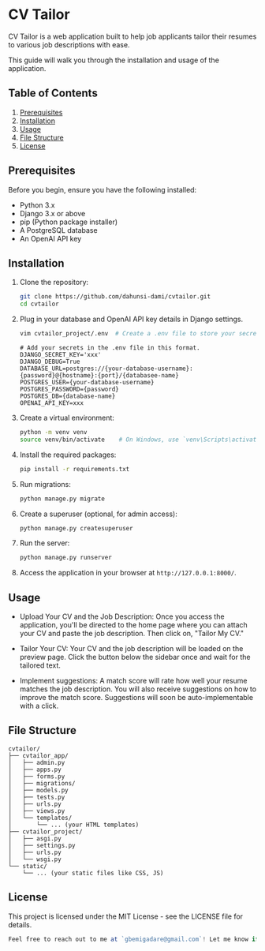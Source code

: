# CV Tailor

CV Tailor is a web application built to help job applicants tailor their resumes to various job descriptions with ease.

This guide will walk you through the installation and usage of the application.

## Table of Contents

1. [Prerequisites](#prerequisites)
2. [Installation](#installation)
3. [Usage](#usage)
4. [File Structure](#file-structure)
5. [License](#license)

## Prerequisites

Before you begin, ensure you have the following installed:

- Python 3.x
- Django 3.x or above
- pip (Python package installer)
- A PostgreSQL database
- An OpenAI API key

## Installation

1. Clone the repository:

    ```bash
    git clone https://github.com/dahunsi-dami/cvtailor.git
    cd cvtailor
    ```

2. Plug in your database and OpenAI API key details in Django settings.

    ```bash
    vim cvtailor_project/.env  # Create a .env file to store your secrets
    ```
    
    ```
    # Add your secrets in the .env file in this format.
    DJANGO_SECRET_KEY='xxx'
    DJANGO_DEBUG=True
    DATABASE_URL=postgres://{your-database-username}:{password}@{hostname}:{port}/{databasee-name}
    POSTGRES_USER={your-database-username}
    POSTGRES_PASSWORD={password}
    POSTGRES_DB={database-name}
    OPENAI_API_KEY=xxx
    ```

3. Create a virtual environment:

    ```bash
    python -m venv venv
    source venv/bin/activate    # On Windows, use `venv\Scripts\activate`
    ```

4. Install the required packages:

    ```bash
    pip install -r requirements.txt
    ```

5. Run migrations:

    ```bash
    python manage.py migrate
    ```

6. Create a superuser (optional, for admin access):

    ```bash
    python manage.py createsuperuser
    ```

7. Run the server:

    ```bash
    python manage.py runserver
    ```

8. Access the application in your browser at `http://127.0.0.1:8000/`.

## Usage

- Upload Your CV and the Job Description: Once you access the application, you'll be directed to the home page where you can attach your CV and paste the job description. Then click on, "Tailor My CV."

- Tailor Your CV: Your CV and the job description will be loaded on the preview page. Click the button below the sidebar once and wait for the tailored text.

- Implement suggestions: A match score will rate how well your resume matches the job description. You will also receive suggestions on how to improve the match score. Suggestions will soon be auto-implementable with a click.

## File Structure

```plaintext
cvtailor/
├── cvtailor_app/
│   ├── admin.py
│   ├── apps.py
│   ├── forms.py
│   ├── migrations/
│   ├── models.py
│   ├── tests.py
│   ├── urls.py
│   ├── views.py
│   └── templates/
│       └── ... (your HTML templates)
├── cvtailor_project/
│   ├── asgi.py
│   ├── settings.py
│   ├── urls.py
│   └── wsgi.py
└── static/
    └── ... (your static files like CSS, JS)
```

## License

This project is licensed under the MIT License - see the LICENSE file for details.

```typescript
Feel free to reach out to me at `gbemigadare@gmail.com`! Let me know if you need any changes.
```

